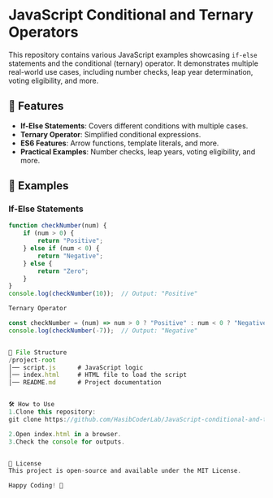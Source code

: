 # JavaScript Conditional and Ternary Operators

This repository contains various JavaScript examples showcasing `if-else` statements and the conditional (ternary) operator. It demonstrates multiple real-world use cases, including number checks, leap year determination, voting eligibility, and more.

## 📌 Features
- **If-Else Statements**: Covers different conditions with multiple cases.
- **Ternary Operator**: Simplified conditional expressions.
- **ES6 Features**: Arrow functions, template literals, and more.
- **Practical Examples**: Number checks, leap years, voting eligibility, and more.

## 🚀 Examples
### If-Else Statements
```js
function checkNumber(num) {
    if (num > 0) {
        return "Positive";
    } else if (num < 0) {
        return "Negative";
    } else {
        return "Zero";
    }
}
console.log(checkNumber(10));  // Output: "Positive"

Ternary Operator

const checkNumber = (num) => num > 0 ? "Positive" : num < 0 ? "Negative" : "Zero";
console.log(checkNumber(-7));  // Output: "Negative"


📂 File Structure
/project-root
│── script.js      # JavaScript logic
│── index.html     # HTML file to load the script
│── README.md      # Project documentation


🛠️ How to Use
1.Clone this repository:
git clone https://github.com/HasibCoderLab/JavaScript-conditional-and-ternary-operators.git

2.Open index.html in a browser.
3.Check the console for outputs.


📜 License
This project is open-source and available under the MIT License.

Happy Coding! 🚀

